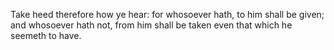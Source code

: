 Take heed therefore how ye hear: for whosoever hath, to him shall be given; and whosoever hath not, from him shall be taken even that which he seemeth to have.
